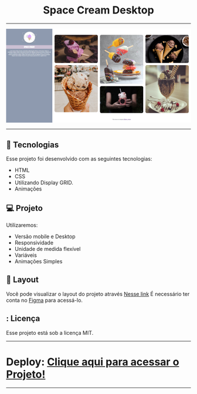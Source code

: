 
<h1 align="center"> Space Cream Desktop </h1>

---
<p align="center">
  <img alt="imagem" src=./assets/image_Space_crem.png>
</p>

---

## 🚀 Tecnologias

Esse projeto foi desenvolvido com as seguintes tecnologias:

- HTML
- CSS
- Utilizando Display GRID.
- Animações

## 💻 Projeto

Utilizaremos:

- Versão mobile e Desktop
- Responsividade
- Unidade de medida flexível
- Variáveis
- Animações Simples

## 🔖 Layout

Você pode visualizar o layout do projeto através [Nesse link](https://www.figma.com/file/0ukA59v2y8vfF1DER12tnU/Stage-03---Grid-com-anima%C3%A7%C3%B5es-(Copy)?node-id=0%3A1&t=fqt1FIWSYhfKYhNz-0) É necessário ter conta no [Figma](https://figma.com) para acessá-lo.

## : Licença

Esse projeto está sob a licença MIT.

---

Deploy: 
[Clique aqui para acessar o Projeto!](https://caetanosbr.github.io/space_cream_Desktop/)
=======

---


